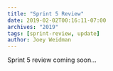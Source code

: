 ```yaml
---
title: "Sprint 5 Review"
date: 2019-02-02T00:16:11-07:00
archives: "2019"
tags: [sprint-review, update]
author: Joey Weidman
---
```


Sprint 5 review coming soon...
